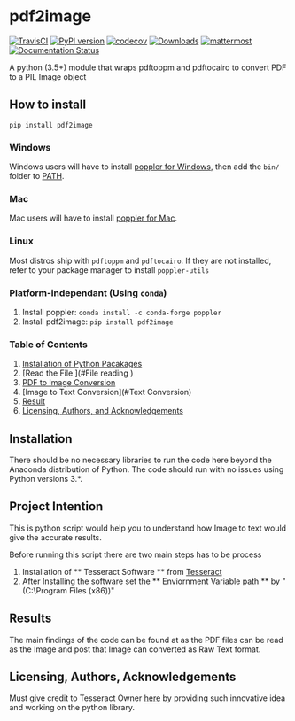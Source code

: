 # pdf2image
[![TravisCI](https://travis-ci.org/Belval/pdf2image.svg?branch=master)](https://travis-ci.org/Belval/pdf2image) [![PyPI version](https://badge.fury.io/py/pdf2image.svg)](https://badge.fury.io/py/pdf2image) [![codecov](https://codecov.io/gh/Belval/pdf2image/branch/master/graph/badge.svg)](https://codecov.io/gh/Belval/pdf2image) [![Downloads](https://pepy.tech/badge/pdf2image/month)](https://pepy.tech/project/pdf2image) [![mattermost](https://img.shields.io/badge/help-mattermost-blue)](https://mattermost.belval.org/signup_user_complete/?id=3anaj34563rqjg4xm5tdcmu7qa) [![Documentation Status](https://readthedocs.org/projects/pdf2image/badge/?version=latest)](https://pdf2image.readthedocs.io/en/latest/?badge=latest)

A python (3.5+) module that wraps pdftoppm and pdftocairo to convert PDF to a PIL Image object

## How to install

`pip install pdf2image`

### Windows

Windows users will have to install [poppler for Windows](http://blog.alivate.com.au/poppler-windows/), then add the `bin/` folder to [PATH](https://www.architectryan.com/2018/03/17/add-to-the-path-on-windows-10/).

### Mac

Mac users will have to install [poppler for Mac](http://macappstore.org/poppler/).

### Linux

Most distros ship with `pdftoppm` and `pdftocairo`. If they are not installed, refer to your package manager to install `poppler-utils`

### Platform-independant (Using `conda`)

1. Install poppler: `conda install -c conda-forge poppler`
2. Install pdf2image: `pip install pdf2image`

### Table of Contents

1. [Installation of Python Pacakages](#installation)
2. [Read the File ](#File reading )
3. [PDF to Image Conversion](#processing)
4. [Image to Text Conversion](#Text Conversion)
5. [Result](#Output)
6. [Licensing, Authors, and Acknowledgements](#licensing)

## Installation <a name="installation"></a>

There should be no necessary libraries to run the code here beyond the Anaconda distribution of Python. The code should run with no issues using Python versions 3.*.

## Project Intention <a name="Intention"></a>

This is python script would help you to understand how Image to text would give the accurate results.

Before running this script there are two main steps has to be process 
1. Installation of ** Tesseract Software ** from [Tesseract](https://digi.bib.uni-mannheim.de/tesseract/)
2. After Installing the software set the ** Enviornment Variable path ** by "(C:\Program Files (x86))"


## Results<a name="results"></a>

The main findings of the code can be found at as the PDF files can be read as the Image and post that Image can converted as Raw Text format. 


## Licensing, Authors, Acknowledgements<a name="licensing"></a>

Must give credit to Tesseract Owner [here](https://github.com/tesseract-ocr/tesseract) by providing such innovative idea and working on the python library.

